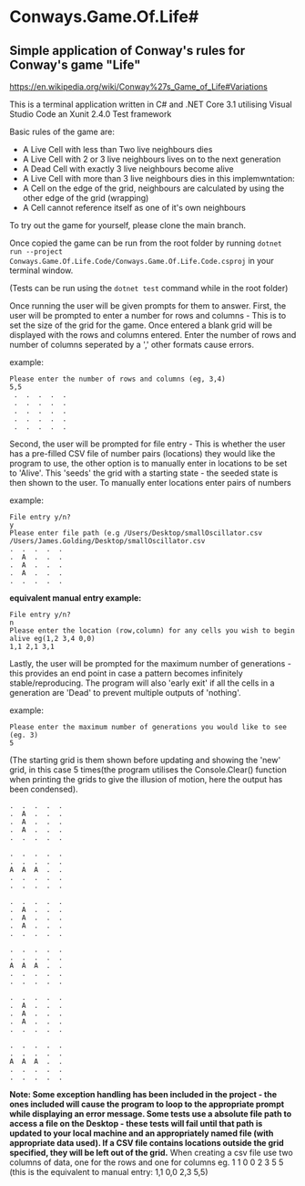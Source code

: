 # Conways.Game.Of.Life#
## Simple application of Conway's rules for Conway's game "Life"
https://en.wikipedia.org/wiki/Conway%27s_Game_of_Life#Variations

This is a terminal application written in C# and .NET Core 3.1 utilising Visual Studio Code an Xunit 2.4.0 Test framework

Basic rules of the game are:
- A Live Cell with less than Two live neighbours dies 
- A Live Cell with 2 or 3 live neighbours lives on to the next generation
- A Dead Cell with exactly 3 live neighbours become alive
- A Live Cell with more than 3 live neighbours dies
in this implemwntation:
- A Cell on the edge of the grid, neighbours are calculated by using the other edge of the grid (wrapping)
- A Cell cannot reference itself as one of it's own neighbours
  
To try out the game for yourself, please clone the main branch.

Once copied the game can be run from the root folder by running `dotnet run --project Conways.Game.Of.Life.Code/Conways.Game.Of.Life.Code.csproj` in your terminal window.

(Tests can be run using the `dotnet test` command while in the root folder)

Once running the user will be given prompts for them to answer. 
First, the user will be prompted to enter a number for rows and columns - This is to set the size of the grid for the game. Once entered a blank grid will be displayed with the rows and columns entered. Enter the number of rows and number of columns seperated by a ',' other formats cause errors.  

example:
```
Please enter the number of rows and columns (eg, 3,4)
5,5
 .  .  .  .  . 
 .  .  .  .  . 
 .  .  .  .  . 
 .  .  .  .  . 
 .  .  .  .  .
 ```
 
 Second, the user will be prompted for file entry - This is whether the user has a pre-filled CSV file of number pairs (locations) they would like the program to use, the other option is to manually enter in locations to be set to 'Alive'. This 'seeds' the grid with a starting state - the seeded state is then shown to the user. To manually enter locations enter pairs of numbers
 
 example:
 ```
File entry y/n?
y
Please enter file path (e.g /Users/Desktop/smallOscillator.csv
/Users/James.Golding/Desktop/smallOscillator.csv
 .  .  .  .  . 
 .  A  .  .  . 
 .  A  .  .  . 
 .  A  .  .  . 
 .  .  .  .  . 
 ```
 
 **equivalent manual entry example:**
 ```
File entry y/n?
n
Please enter the location (row,column) for any cells you wish to begin alive eg(1,2 3,4 0,0)
1,1 2,1 3,1
```
 Lastly, the user will be prompted for the maximum number of generations - this provides an end point in case a pattern becomes infinitely stable/reproducing. The program will also 'early exit' if all the cells in a generation are 'Dead' to prevent multiple outputs of 'nothing'.
 
 example:
 ```
 Please enter the maximum number of generations you would like to see (eg. 3)
 5
 ```
 (The starting grid is them shown before updating and showing the 'new' grid, in this case 5 times(the program utilises the Console.Clear() function when printing the grids to give the illusion of motion, here the output has been condensed).
 ```
 .  .  .  .  . 
 .  A  .  .  . 
 .  A  .  .  . 
 .  A  .  .  . 
 .  .  .  .  . 

 .  .  .  .  . 
 .  .  .  .  . 
 A  A  A  .  . 
 .  .  .  .  . 
 .  .  .  .  . 

 .  .  .  .  . 
 .  A  .  .  . 
 .  A  .  .  . 
 .  A  .  .  . 
 .  .  .  .  . 

 .  .  .  .  . 
 .  .  .  .  . 
 A  A  A  .  . 
 .  .  .  .  . 
 .  .  .  .  . 

 .  .  .  .  . 
 .  A  .  .  . 
 .  A  .  .  . 
 .  A  .  .  . 
 .  .  .  .  . 

 .  .  .  .  . 
 .  .  .  .  . 
 A  A  A  .  . 
 .  .  .  .  . 
 .  .  .  .  . 
 ```
 
 
 **Note: 
  Some exception handling has been included in the project - the ones included will cause the program to loop to the appropriate prompt while displaying an error message.
  Some tests use a absolute file path to access a file on the Desktop - these tests will fail until that path is updated to your local machine and an appropriately named file (with appropriate data used).
  If a CSV file contains locations outside the grid specified, they will be left out of the grid.**
  When creating a csv file use two columns of data, one for the rows and one for columns eg.
  1 1
  0 0
  2 3
  5 5
  (this is the equivalent to manual entry: 1,1 0,0 2,3 5,5)
 
 
